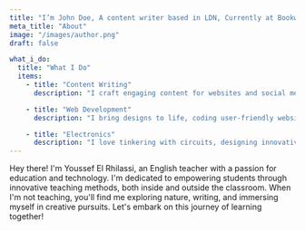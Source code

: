 ```yaml
---
title: "I’m John Doe, A content writer based in LDN, Currently at Bookworm"
meta_title: "About"
image: "/images/author.png"
draft: false

what_i_do:
  title: "What I Do"
  items:
    - title: "Content Writing"
      description: "I craft engaging content for websites and social media, blending creativity with SEO expertise to drive meaningful engagement."

    - title: "Web Development"
      description: "I bring designs to life, coding user-friendly websites for seamless digital experiences, ensuring every click is intuitive and impactful."

    - title: "Electronics"
      description: "I love tinkering with circuits, designing innovative solutions and custom electronics projects, pushing the boundaries of technology with each endeavor."
---
```


Hey there! I'm Youssef El Rhilassi, an English teacher with a passion for education and technology. I'm dedicated to empowering students through innovative teaching methods, both inside and outside the classroom. When I'm not teaching, you'll find me exploring nature, writing, and immersing myself in creative pursuits. Let's embark on this journey of learning together!
